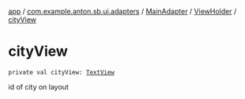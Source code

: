 [app](../../../index.md) / [com.example.anton.sb.ui.adapters](../../index.md) / [MainAdapter](../index.md) / [ViewHolder](index.md) / [cityView](./city-view.md)

# cityView

`private val cityView: `[`TextView`](https://developer.android.com/reference/android/widget/TextView.html)

id of city on layout

